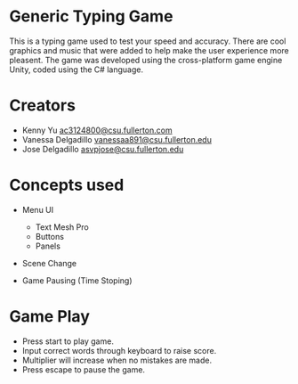 # Generic Typing Game
This is a typing game used to test your speed and accuracy. There are cool graphics and music that were added to help make the user experience more pleasent. The game was developed using the cross-platform game engine Unity, coded using the C# language.

# Creators
- Kenny Yu ac3124800@csu.fullerton.com
- Vanessa Delgadillo vanessaa891@csu.fullerton.edu
- Jose Delgadillo asvpjose@csu.fullerton.edu

# Concepts used

-   Menu UI
    - Text Mesh Pro
    - Buttons
    - Panels

- Scene Change
- Game Pausing (Time Stoping)


# Game Play

-   Press start to play game.
-   Input correct words through keyboard to raise score.
-   Multiplier will increase when no mistakes are made.
-   Press escape to pause the game.
